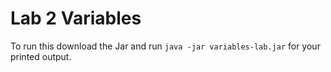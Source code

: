 # Lab 2 Variables

To run this download the Jar and run `java -jar variables-lab.jar` for your printed output.

